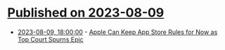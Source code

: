 # [Published on 2023-08-09](index.md)

* [2023-08-09, 18:00:00](https://apple.slashdot.org/story/23/08/09/1759221/apple-can-keep-app-store-rules-for-now-as-top-court-spurns-epic?utm_source=rss1.0mainlinkanon&utm_medium=feed) - [Apple Can Keep App Store Rules for Now as Top Court Spurns Epic](https://apple.slashdot.org/story/23/08/09/1759221/apple-can-keep-app-store-rules-for-now-as-top-court-spurns-epic?utm_source=rss1.0mainlinkanon&utm_medium=feed)
